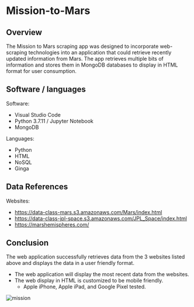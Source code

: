 # Mission-to-Mars

## Overview

The Mission to Mars scraping app was designed to incorporate web-scraping technologies into an application that could retrieve recently updated information from Mars.  The app retrieves multiple bits of information and stores them in MongoDB databases to display in HTML format for user consumption.

## Software / languages

Software: 
- Visual Studio Code
- Python 3.7.11 / Jupyter Notebook
- MongoDB

Languages:
- Python
- HTML
- NoSQL
- Ginga

## Data References
Websites:
- https://data-class-mars.s3.amazonaws.com/Mars/index.html
- https://data-class-jpl-space.s3.amazonaws.com/JPL_Space/index.html
- https://marshemispheres.com/

## Conclusion

The web application successfully retrieves data from the 3 websites listed above and displays the data in a user friendly format.
  - The web application will display the most recent data from the websites.
  - The web display in HTML is customized to be mobile friendly.
    - Apple iPhone, Apple iPad, and Google Pixel tested.

![mission](mission-to-mars)
